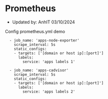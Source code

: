 # Prometheus

- Updated by: AnhIT 03/10/2024

Config prometheus.yml demo
```
  - job_name: 'apps-node-exporter'
    scrape_interval: 5s
    static_configs:
    - targets: ['[domain or host ip]:[port]']
      labels:
        service: 'apps labels 1'

  - job_name: 'apps-cadvisor'
    scrape_interval: 5s
    static_configs:
    - targets: ['[domain or host ip]:[port]']
      labels:
        service: 'apps labels 2'
```
